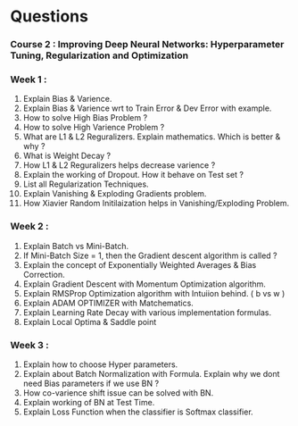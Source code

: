 
# Questions

### Course 2 : Improving Deep Neural Networks: Hyperparameter Tuning, Regularization and Optimization

### Week 1 : 
1. Explain Bias & Varience.
2. Explain Bias & Varience wrt to Train Error & Dev Error with example.
3. How to solve High Bias Problem ?
4. How to solve High Varience Problem ?
5. What are L1 & L2 Reguralizers. Explain mathematics. Which is better & why ?
6. What is Weight Decay ?
7. How L1 & L2 Reguralizers helps decrease varience ?
8. Explain the working of Dropout. How it behave on Test set ?
9. List all Regularization Techniques.
10. Explain Vanishing & Exploding Gradients problem.
11. How Xiavier Random Initilaization helps in Vanishing/Exploding Problem.


### Week 2 : 
1. Explain Batch vs Mini-Batch.
2. If Mini-Batch Size = 1, then the Gradient descent algorithm is called ?
3. Explain the concept of Exponentially Weighted Averages & Bias Correction.
4. Explain Gradient Descent with Momentum Optimization algorithm.
5. Explain RMSProp Optimization algorithm with Intuiion behind. ( b vs w ) 
6. Explain ADAM OPTIMIZER with Matchematics.
7. Explain Learning Rate Decay with various implementation formulas.
8. Explain Local Optima & Saddle point


### Week 3 : 
1. Explain how to choose Hyper parameters.
2. Explain about Batch Normalization with Formula. Explain why we dont need Bias parameters if we use BN ?
3. How co-varience shift issue can be solved with BN.
4. Explain working of BN at Test Time.
5. Explain Loss Function when the classifier is Softmax classifier.
